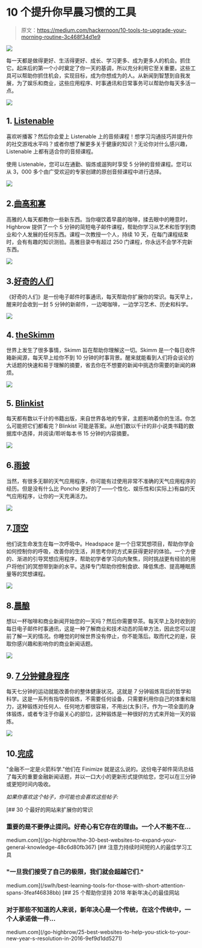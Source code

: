 # 10 个提升你早晨习惯的工具

> 原文：<https://medium.com/hackernoon/10-tools-to-upgrade-your-morning-routine-3c468f34d1e9>

![](img/8ac22c394ef32d4cb8170dc8d3e94075.png)

每一天都是做得更好、生活得更好、成长、学习更多、成为更多人的机会。抓住它。起床后的第一个小时奠定了你一天的基调，所以充分利用它至关重要。这些工具可以帮助你抓住机会，实现目标，成为你想成为的人。从新闻到智慧到自我发展，为了娱乐和商业，这些应用程序、时事通讯和日常事务可以帮助你每天多活一点。

![](img/df4494c2657891e7b9fa7c4e86c69ed5.png)

## 1. [Listenable](https://listenable.io/)

喜欢听播客？然后你会爱上 Listenable 上的音频课程！想学习沟通技巧并提升你的社交游戏水平吗？或者你想了解更多关于健康的知识？无论你对什么感兴趣，Listenable 上都有适合你的音频课程。

使用 Listenable，您可以在通勤、锻炼或遛狗时享受 5 分钟的音频课程。您可以从 3，000 多个由广受欢迎的专家创建的原创音频课程中进行选择。

![](img/415afbedf999b70de6801caefd8ce751.png)

## 2.[曲高和寡](https://gohighbrow.com/)

高雅的人每天都教你一些新东西。当你啜饮着早晨的咖啡，揉去眼中的睡意时，Highbrow 提供了一个 5 分钟的简短电子邮件课程，帮助你学习从艺术和哲学到商业和个人发展的任何东西。课程一次教授一个人，持续 10 天，在每门课程结束时，会有有趣的知识测验。高雅目录中有超过 250 门课程，你永远不会学不完新东西。

![](img/733bd99278e4ecbd3044dba610f8dafc.png)

## 3.[好奇的人们](https://curiouspeoples.com/)

《好奇的人们》是一份电子邮件时事通讯，每天帮助你扩展你的常识。每天早上，醒来时会收到一封 5 分钟的新邮件，一边喝咖啡，一边学习艺术、历史和科学。

![](img/5029163d1e193c921614365f78b55786.png)

## 4. [theSkimm](https://theskimm.com/)

世界上发生了很多事情，Skimm 旨在帮助你理解这一切。Skimm 是一个每日收件箱新闻源，每天早上给你不到 10 分钟的时事背景。醒来就能看到人们将会谈论的大话题的快速和易于理解的摘要，省去你在不想要的新闻中挑选你需要的新闻的麻烦。

![](img/94b7e6d64d204a3c165be041f7447e4f.png)

## 5. [Blinkist](https://www.blinkist.com/)

每天都有数以千计的书籍出版，来自世界各地的专家，主题影响着你的生活。你怎么可能把它们都看完？Blinkist 可能是答案。从他们数以千计的非小说类书籍的数据库中选择，并阅读/聆听每本书 15 分钟的内容摘要。

![](img/b85baeca5d190e5168008ec364a735b3.png)

## 6.[雨披](https://poncho.is/)

当然，有很多无聊的天气应用程序，你可能有过使用非常不准确的天气应用程序的经历。但是没有什么比 Poncho 更好的了——个性化、娱乐性和(实际上)有益的天气应用程序，让你的一天充满活力。

![](img/dfe77b1ebe6ef5e8b9587424981b2b34.png)

## 7.[顶空](https://www.headspace.com/)

他们说生命发生在每一次呼吸中。Headspace 是一个日常冥想项目，帮助你学会如何控制你的呼吸，改善你的生活，并思考你的方式来获得更好的体验。一个方便的、渐进的引导冥想应用程序，帮助初学者学习向内聚焦，同时挑战更有经验的用户将他们的冥想带到新的水平。选择专门帮助你控制食欲、降低焦虑、提高睡眠质量等的冥想课程。

![](img/b58e508a7de079b539959813b2a5caff.png)

## 8.[晨酿](https://www.morningbrew.com/)

想以一杯咖啡和商业新闻开始您的一天吗？然后你需要早茶。每天早上及时收到的每日电子邮件时事通讯，这是一种了解商业和技术动态的简单方法，因此您可以提前了解一天的情况。你睡觉的时候世界没有停止，你不能落后。取而代之的是，获取你感兴趣和影响你的商业新闻话题。

![](img/a0f2db879b56e2e1527c7d74990f5c56.png)

## 9. [7 分钟健身程序](https://www.nytimes.com/interactive/projects/well/workouts/?ref=producthunt)

每天七分钟的运动就能改善你的整体健康状况。这就是 7 分钟锻炼背后的哲学和科学。这是一系列有指导的锻炼，不需要任何设备，只需要利用你自己的体重和阻力，这种锻炼对任何人、任何地方都很容易，不用出(太多)汗。作为一项全面的身体锻炼，或者专注于你最关心的部位，这种锻炼是一种很好的方式来开始一天的锻炼。

![](img/e86fa6c0825a3d48b053be39214d44b8.png)

## 10.[完成](https://www.finimize.com)

"金融不一定是火箭科学."他们在 Finimize 就是这么说的。这份电子邮件简讯总结了每天的重要金融新闻话题，并以一口大小的更新形式提供给您，您可以在三分钟或更短时间内吸收。

*如果你喜欢这个帖子，你可能也会喜欢这些帖子:*

[](/go-highbrow/the-30-best-websites-to-expand-your-general-knowledge-48c6d80fb367) [## 30 个最好的网站来扩展你的常识

### 重要的是不要停止提问。好奇心有它存在的理由。一个人不能不在…

medium.com](/go-highbrow/the-30-best-websites-to-expand-your-general-knowledge-48c6d80fb367) [](/swlh/best-learning-tools-for-those-with-short-attention-spans-3feaf46838bb) [## 注意力持续时间短的人的最佳学习工具

### "一旦我们接受了自己的极限，我们就会超越它们."

medium.com](/swlh/best-learning-tools-for-those-with-short-attention-spans-3feaf46838bb) [](/go-highbrow/25-best-websites-to-help-you-stick-to-your-new-year-s-resolution-in-2016-9ef9d1dd5271) [## 25 个帮助你坚持 2018 年新年决心的最佳网站

### 对于那些不知道的人来说，新年决心是一个传统，在这个传统中，一个人承诺做一件…

medium.com](/go-highbrow/25-best-websites-to-help-you-stick-to-your-new-year-s-resolution-in-2016-9ef9d1dd5271)
